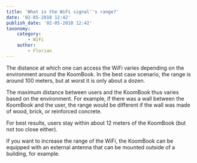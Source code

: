 ```yaml
---
title: 'What is the WiFi signal''s range?'
date: '02-05-2018 12:42'
publish_date: '02-05-2018 12:42'
taxonomy:
    category:
        - WiFi
    author:
        - Florian
---
```


The distance at which one can access the WiFi varies depending on the environment around the KoomBook.  In the best case scenario, the range is around 100 meters, but at worst it is only about a dozen.

The maximum distance between users and the KoomBook thus varies based on the environment.  For example, if there was a wall between the KoomBook and the user, the range would be different if the wall was made of wood, brick, or reinforced concrete.

For best results, users stay within about 12 meters of the KoomBook (but not too close either).

If you want to increase the range of the WiFi, the KoomBook can be equipped with an external antenna that can be mounted outside of a building, for example.
